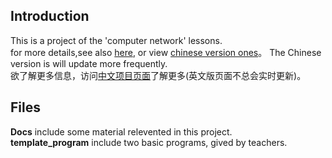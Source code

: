 ## Introduction  
This is a project of the 'computer network' lessons.  
for more details,see also [here](https://rushftk.github.io/SLT_ToolsKit/), or view [chinese version ones](https://rushftk.github.io/SLT_ToolsKit/index_chs)。 The Chinese version is will update more frequently.  
欲了解更多信息，访问[中文项目页面](https://rushftk.github.io/SLT_ToolsKit/index_chs)了解更多(英文版页面不总会实时更新)。  

## Files
**Docs** include some material relevented in this project.  
**template_program** include two basic programs, gived by teachers.  
